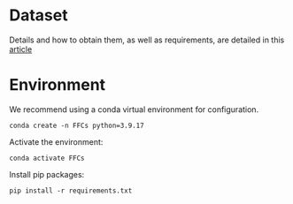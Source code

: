 

# Dataset

Details and how to obtain them, as well as requirements, are detailed in this [article](https://link.aps.org/doi/10.1103/PhysRevD.109.083019)

# Environment

We recommend using a conda virtual environment for configuration.


`
conda create -n FFCs python=3.9.17
`

Activate the environment:

`
conda activate FFCs
`

Install pip packages:

`
pip install -r requirements.txt
`
